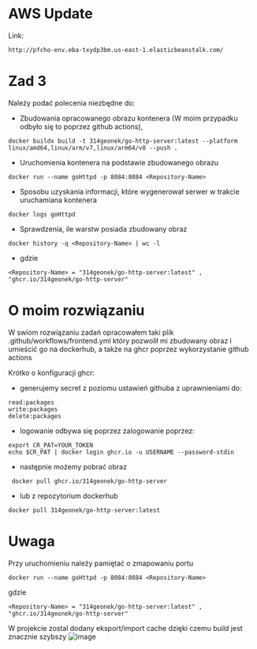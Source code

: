 # AWS Update

Link:
```
http://pfcho-env.eba-txydp3bm.us-east-1.elasticbeanstalk.com/
```
# Zad 3
Należy podać polecenia niezbędne do: 
* Zbudowania opracowanego obrazu kontenera (W moim przypadku odbyło się to poprzez github actions),
```
docker buildx build -t 314geonek/go-http-server:latest --platform linux/amd64,linux/arm/v7,linux/arm64/v8 --push .
```
* Uruchomienia kontenera na podstawie zbudowanego obrazu
```
docker run --name goHttpd -p 8084:8084 <Repository-Name>
```
* Sposobu uzyskania informacji, które wygenerował serwer w trakcie uruchamiana kontenera
```
docker logs goHttpd
```
* Sprawdzenia, ile warstw posiada zbudowany obraz
```
docker history -q <Repository-Name> | wc -l     
```
* gdzie 
```
<Repository-Name> = "314geonek/go-http-server:latest" , "ghcr.io/314geonek/go-http-server"
```

# O moim rozwiązaniu

W swiom rozwiązaniu zadań opracowałem taki plik .github/workflows/frontend.yml który pozwolił mi zbudowany obraz i umieścić go na dockerhub, a także na ghcr poprzez wykorzystanie github actions 

Krótko o konfiguracji ghcr: 
* generujemy secret z poziomu ustawień githuba z uprawnieniami do:
```
read:packages
write:packages
delete:packages
```
* logowanie odbywa się poprzez zalogowanie poprzez: 
```
export CR_PAT=YOUR_TOKEN
echo $CR_PAT | docker login ghcr.io -u USERNAME --password-stdin
```
* następnie możemy pobrać obraz 
```
 docker pull ghcr.io/314geonek/go-http-server
```
* lub z repozytorium dockerhub
```
docker pull 314geonek/go-http-server:latest
```
# Uwaga 
Przy uruchomieniu należy pamiętać o zmapowaniu portu 
```
docker run --name goHttpd -p 8084:8084 <Repository-Name>
```
gdzie 
```
<Repository-Name> = "314geonek/go-http-server:latest" , "ghcr.io/314geonek/go-http-server"
```
W projekcie zostal dodany eksport/import cache dzięki czemu build jest znacznie szybszy 
![image](https://user-images.githubusercontent.com/69900955/170118995-fdbfe1d2-f2c2-4637-a490-c7de890ddb9c.png)

